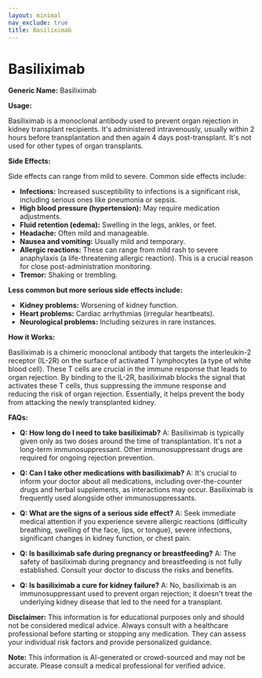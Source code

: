 ```yaml
---
layout: minimal
nav_exclude: true
title: Basiliximab
---
```


# Basiliximab

**Generic Name:** Basiliximab

**Usage:**

Basiliximab is a monoclonal antibody used to prevent organ rejection in kidney transplant recipients.  It's administered intravenously, usually within 2 hours before transplantation and then again 4 days post-transplant.  It's not used for other types of organ transplants.

**Side Effects:**

Side effects can range from mild to severe. Common side effects include:

* **Infections:** Increased susceptibility to infections is a significant risk, including serious ones like pneumonia or sepsis.
* **High blood pressure (hypertension):**  May require medication adjustments.
* **Fluid retention (edema):** Swelling in the legs, ankles, or feet.
* **Headache:**  Often mild and manageable.
* **Nausea and vomiting:** Usually mild and temporary.
* **Allergic reactions:** These can range from mild rash to severe anaphylaxis (a life-threatening allergic reaction).  This is a crucial reason for close post-administration monitoring.
* **Tremor:** Shaking or trembling.


**Less common but more serious side effects include:**

* **Kidney problems:** Worsening of kidney function.
* **Heart problems:**  Cardiac arrhythmias (irregular heartbeats).
* **Neurological problems:**  Including seizures in rare instances.


**How it Works:**

Basiliximab is a chimeric monoclonal antibody that targets the interleukin-2 receptor (IL-2R) on the surface of activated T lymphocytes (a type of white blood cell).  These T cells are crucial in the immune response that leads to organ rejection.  By binding to the IL-2R, basiliximab blocks the signal that activates these T cells, thus suppressing the immune response and reducing the risk of organ rejection.  Essentially, it helps prevent the body from attacking the newly transplanted kidney.


**FAQs:**

* **Q: How long do I need to take basiliximab?**  A: Basiliximab is typically given only as two doses around the time of transplantation. It's not a long-term immunosuppressant.  Other immunosuppressant drugs are required for ongoing rejection prevention.

* **Q: Can I take other medications with basiliximab?** A:  It's crucial to inform your doctor about all medications, including over-the-counter drugs and herbal supplements, as interactions may occur.  Basiliximab is frequently used alongside other immunosuppressants.

* **Q: What are the signs of a serious side effect?** A:  Seek immediate medical attention if you experience severe allergic reactions (difficulty breathing, swelling of the face, lips, or tongue), severe infections, significant changes in kidney function, or chest pain.

* **Q: Is basiliximab safe during pregnancy or breastfeeding?** A:  The safety of basiliximab during pregnancy and breastfeeding is not fully established.  Consult your doctor to discuss the risks and benefits.

* **Q:  Is basiliximab a cure for kidney failure?** A: No, basiliximab is an immunosuppressant used to prevent organ rejection; it doesn't treat the underlying kidney disease that led to the need for a transplant.


**Disclaimer:** This information is for educational purposes only and should not be considered medical advice.  Always consult with a healthcare professional before starting or stopping any medication.  They can assess your individual risk factors and provide personalized guidance.


**Note:** This information is AI-generated or crowd-sourced and may not be accurate. Please consult a medical professional for verified advice.